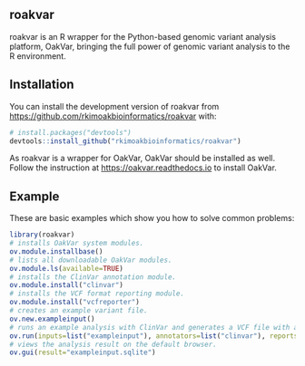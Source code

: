 ## roakvar

roakvar is an R wrapper for the Python-based genomic variant analysis platform, OakVar, bringing the full power of genomic variant analysis to the R environment.

## Installation

You can install the development version of roakvar from https://github.com/rkimoakbioinformatics/roakvar with:

``` r
# install.packages("devtools")
devtools::install_github("rkimoakbioinformatics/roakvar")
```

As roakvar is a wrapper for OakVar, OakVar should be installed as well. Follow the instruction at https://oakvar.readthedocs.io to install OakVar.

## Example

These are basic examples which show you how to solve common problems:

``` r
library(roakvar)
# installs OakVar system modules.
ov.module.installbase()
# lists all downloadable OakVar modules.
ov.module.ls(available=TRUE)
# installs the ClinVar annotation module.
ov.module.install("clinvar")
# installs the VCF format reporting module.
ov.module.install("vcfreporter")
# creates an example variant file.
ov.new.exampleinput()
# runs an example analysis with ClinVar and generates a VCF file with annotated variants.
ov.run(inputs=list("exampleinput"), annotators=list("clinvar"), reports=list("vcf"))
# views the analysis result on the default browser.
ov.gui(result="exampleinput.sqlite")
```

